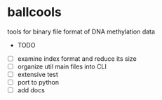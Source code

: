 # ballcools
tools for binary file format of DNA methylation data

* TODO
- [ ] examine index format and reduce its size
- [ ] organize util main files into CLI
- [ ] extensive test
- [ ] port to python
- [ ] add docs

